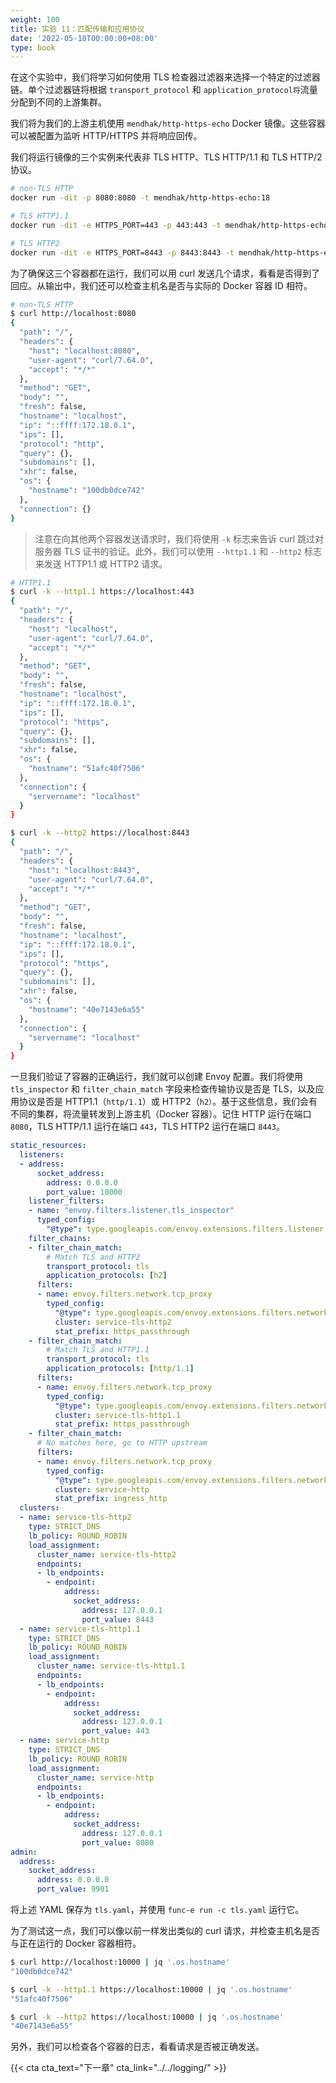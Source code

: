 ```yaml
---
weight: 100
title: 实验 11：匹配传输和应用协议
date: '2022-05-18T00:00:00+08:00'
type: book
---
```


在这个实验中，我们将学习如何使用 TLS 检查器过滤器来选择一个特定的过滤器链。单个过滤器链将根据 `transport_protocol` 和 `application_protocol将`流量分配到不同的上游集群。

我们将为我们的上游主机使用 `mendhak/http-https-echo` Docker 镜像。这些容器可以被配置为监听 HTTP/HTTPS 并将响应回传。

我们将运行镜像的三个实例来代表非 TLS HTTP、TLS HTTP/1.1 和 TLS HTTP/2 协议。

```sh
# non-TLS HTTP
docker run -dit -p 8080:8080 -t mendhak/http-https-echo:18

# TLS HTTP1.1
docker run -dit -e HTTPS_PORT=443 -p 443:443 -t mendhak/http-https-echo:18

# TLS HTTP2
docker run -dit -e HTTPS_PORT=8443 -p 8443:8443 -t mendhak/http-https-echo:18
```

为了确保这三个容器都在运行，我们可以用 curl 发送几个请求，看看是否得到了回应。从输出中，我们还可以检查主机名是否与实际的 Docker 容器 ID 相符。

```sh
# non-TLS HTTP
$ curl http://localhost:8080
{
  "path": "/",
  "headers": {
    "host": "localhost:8080",
    "user-agent": "curl/7.64.0",
    "accept": "*/*"
  },
  "method": "GET",
  "body": "",
  "fresh": false,
  "hostname": "localhost",
  "ip": "::ffff:172.18.0.1",
  "ips": [],
  "protocol": "http",
  "query": {},
  "subdomains": [],
  "xhr": false,
  "os": {
    "hostname": "100db0dce742"
  },
  "connection": {}
}
```

> 注意在向其他两个容器发送请求时，我们将使用 `-k` 标志来告诉 curl 跳过对服务器 TLS 证书的验证。此外，我们可以使用 `--http1.1` 和 `--http2` 标志来发送 HTTP1.1 或 HTTP2 请求。

```sh
# HTTP1.1
$ curl -k --http1.1 https://localhost:443
{
  "path": "/",
  "headers": {
    "host": "localhost",
    "user-agent": "curl/7.64.0",
    "accept": "*/*"
  },
  "method": "GET",
  "body": "",
  "fresh": false,
  "hostname": "localhost",
  "ip": "::ffff:172.18.0.1",
  "ips": [],
  "protocol": "https",
  "query": {},
  "subdomains": [],
  "xhr": false,
  "os": {
    "hostname": "51afc40f7506"
  },
  "connection": {
    "servername": "localhost"
  }
}

$ curl -k --http2 https://localhost:8443
{
  "path": "/",
  "headers": {
    "host": "localhost:8443",
    "user-agent": "curl/7.64.0",
    "accept": "*/*"
  },
  "method": "GET",
  "body": "",
  "fresh": false,
  "hostname": "localhost",
  "ip": "::ffff:172.18.0.1",
  "ips": [],
  "protocol": "https",
  "query": {},
  "subdomains": [],
  "xhr": false,
  "os": {
    "hostname": "40e7143e6a55"
  },
  "connection": {
    "servername": "localhost"
  }
}
```

一旦我们验证了容器的正确运行，我们就可以创建 Envoy 配置。我们将使用 `tls_inspector` 和 `filter_chain_match` 字段来检查传输协议是否是 TLS，以及应用协议是否是 HTTP1.1（`http/1.1`）或 HTTP2（`h2）`。基于这些信息，我们会有不同的集群，将流量转发到上游主机（Docker 容器）。记住 HTTP 运行在端口 `8080`，TLS HTTP/1.1 运行在端口 `443`，TLS HTTP2 运行在端口 `8443`。

```yaml
static_resources:
  listeners:
  - address:
      socket_address:
        address: 0.0.0.0
        port_value: 10000
    listener_filters:
    - name: "envoy.filters.listener.tls_inspector"
      typed_config:
        "@type": type.googleapis.com/envoy.extensions.filters.listener.tls_inspector.v3.TlsInspector
    filter_chains:
    - filter_chain_match:
        # Match TLS and HTTP2
        transport_protocol: tls
        application_protocols: [h2]
      filters:
      - name: envoy.filters.network.tcp_proxy
        typed_config:
          "@type": type.googleapis.com/envoy.extensions.filters.network.tcp_proxy.v3.TcpProxy
          cluster: service-tls-http2
          stat_prefix: https_passthrough
    - filter_chain_match:
        # Match TLS and HTTP1.1
        transport_protocol: tls
        application_protocols: [http/1.1]
      filters:
      - name: envoy.filters.network.tcp_proxy
        typed_config:
          "@type": type.googleapis.com/envoy.extensions.filters.network.tcp_proxy.v3.TcpProxy
          cluster: service-tls-http1.1
          stat_prefix: https_passthrough
    - filter_chain_match:
      # No matches here, go to HTTP upstream
      filters:
      - name: envoy.filters.network.tcp_proxy
        typed_config:
          "@type": type.googleapis.com/envoy.extensions.filters.network.tcp_proxy.v3.TcpProxy
          cluster: service-http
          stat_prefix: ingress_http
  clusters:
  - name: service-tls-http2
    type: STRICT_DNS
    lb_policy: ROUND_ROBIN
    load_assignment:
      cluster_name: service-tls-http2
      endpoints:
      - lb_endpoints:
        - endpoint:
            address:
              socket_address:
                address: 127.0.0.1
                port_value: 8443
  - name: service-tls-http1.1
    type: STRICT_DNS
    lb_policy: ROUND_ROBIN
    load_assignment:
      cluster_name: service-tls-http1.1
      endpoints:
      - lb_endpoints:
        - endpoint:
            address:
              socket_address:
                address: 127.0.0.1
                port_value: 443
  - name: service-http
    type: STRICT_DNS
    lb_policy: ROUND_ROBIN
    load_assignment:
      cluster_name: service-http
      endpoints:
      - lb_endpoints:
        - endpoint:
            address:
              socket_address:
                address: 127.0.0.1
                port_value: 8080
admin:
  address:
    socket_address:
      address: 0.0.0.0
      port_value: 9901
```

将上述 YAML 保存为 `tls.yaml`，并使用 `func-e run -c tls.yaml` 运行它。

为了测试这一点，我们可以像以前一样发出类似的 curl 请求，并检查主机名是否与正在运行的 Docker 容器相符。

```sh
$ curl http://localhost:10000 | jq '.os.hostname'
"100db0dce742"

$ curl -k --http1.1 https://localhost:10000 | jq '.os.hostname'
"51afc40f7506"

$ curl -k --http2 https://localhost:10000 | jq '.os.hostname'
"40e7143e6a55"
```

另外，我们可以检查各个容器的日志，看看请求是否被正确发送。

{{< cta cta_text="下一章" cta_link="../../logging/" >}}
